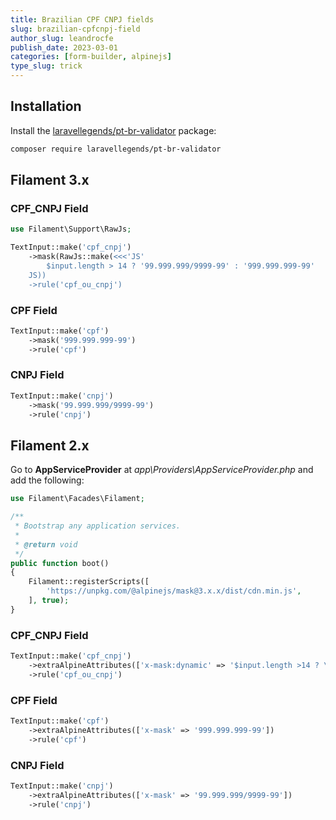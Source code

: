```yaml
---
title: Brazilian CPF CNPJ fields
slug: brazilian-cpfcnpj-field
author_slug: leandrocfe
publish_date: 2023-03-01
categories: [form-builder, alpinejs]
type_slug: trick
---
```


## Installation

Install the [laravellegends/pt-br-validator](https://github.com/LaravelLegends/pt-br-validator) package:

```bash
composer require laravellegends/pt-br-validator
```

## Filament 3.x

### CPF_CNPJ Field

```php
use Filament\Support\RawJs;

TextInput::make('cpf_cnpj')
    ->mask(RawJs::make(<<<'JS'
        $input.length > 14 ? '99.999.999/9999-99' : '999.999.999-99'
    JS))
    ->rule('cpf_ou_cnpj')
```

### CPF Field

```php
TextInput::make('cpf')
    ->mask('999.999.999-99')
    ->rule('cpf')
```

### CNPJ Field

```php
TextInput::make('cnpj')
    ->mask('99.999.999/9999-99')
    ->rule('cnpj')
```

## Filament 2.x

Go to **AppServiceProvider** at *app\Providers\AppServiceProvider.php* and add the following:

```php
use Filament\Facades\Filament;

/**
 * Bootstrap any application services.
 *
 * @return void
 */
public function boot()
{
    Filament::registerScripts([
        'https://unpkg.com/@alpinejs/mask@3.x.x/dist/cdn.min.js',
    ], true);
}
```

### CPF_CNPJ Field

```php
TextInput::make('cpf_cnpj')
    ->extraAlpineAttributes(['x-mask:dynamic' => '$input.length >14 ? \'99.999.999/9999-99\' : \'999.999.999-99\''])
    ->rule('cpf_ou_cnpj')
```

### CPF Field

```php
TextInput::make('cpf')
    ->extraAlpineAttributes(['x-mask' => '999.999.999-99'])
    ->rule('cpf')
```

### CNPJ Field

```php
TextInput::make('cnpj')
    ->extraAlpineAttributes(['x-mask' => '99.999.999/9999-99'])
    ->rule('cnpj')
```